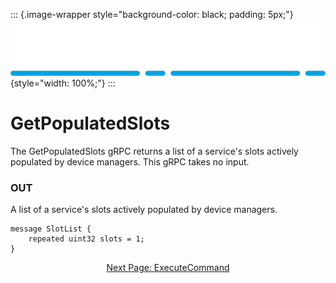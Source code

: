 ::: {.image-wrapper style="background-color: black; padding: 5px;"}
![Catena Logo](images/Catena%20Logo_PMS2191%20&%20White.png){style="width: 100%;"}
:::

# GetPopulatedSlots
The GetPopulatedSlots gRPC returns a list of a service's slots actively populated by device managers. This gRPC takes no input.

### OUT
A list of a service's slots actively populated by device managers.
```
message SlotList {
  	repeated uint32 slots = 1;
}
```

<div style="text-align: center">

[Next Page: ExecuteCommand](ExecuteCommand.html)

</div>